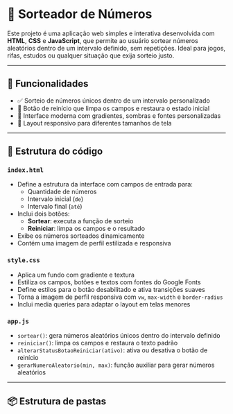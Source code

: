 # 🎲 Sorteador de Números

Este projeto é uma aplicação web simples e interativa desenvolvida com **HTML**, **CSS** e **JavaScript**, que permite ao usuário sortear números aleatórios dentro de um intervalo definido, sem repetições. Ideal para jogos, rifas, estudos ou qualquer situação que exija sorteio justo.

---

## 🚀 Funcionalidades

- ✅ Sorteio de números únicos dentro de um intervalo personalizado
- 🔁 Botão de reinício que limpa os campos e restaura o estado inicial
- 🎨 Interface moderna com gradientes, sombras e fontes personalizadas
- 📱 Layout responsivo para diferentes tamanhos de tela

---

## 🧩 Estrutura do código

### `index.html`

- Define a estrutura da interface com campos de entrada para:
  - Quantidade de números
  - Intervalo inicial (`de`)
  - Intervalo final (`até`)
- Inclui dois botões:
  - **Sortear**: executa a função de sorteio
  - **Reiniciar**: limpa os campos e o resultado
- Exibe os números sorteados dinamicamente
- Contém uma imagem de perfil estilizada e responsiva

### `style.css`

- Aplica um fundo com gradiente e textura
- Estiliza os campos, botões e textos com fontes do Google Fonts
- Define estilos para o botão desabilitado e ativa transições suaves
- Torna a imagem de perfil responsiva com `vw`, `max-width` e `border-radius`
- Inclui media queries para adaptar o layout em telas menores

### `app.js`

- `sortear()`: gera números aleatórios únicos dentro do intervalo definido
- `reiniciar()`: limpa os campos e restaura o texto padrão
- `alterarStatusBotaoReiniciar(ativo)`: ativa ou desativa o botão de reinício
- `gerarNumeroAleatorio(min, max)`: função auxiliar para gerar números aleatórios

---

## 📦 Estrutura de pastas

